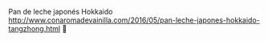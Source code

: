 Pan de leche japonés Hokkaido	http://www.conaromadevainilla.com/2016/05/pan-leche-japones-hokkaido-tangzhong.html	
਍